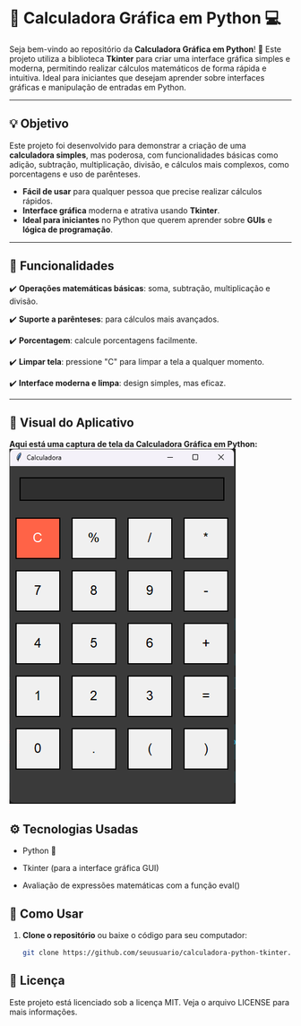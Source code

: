 # 🧮 **Calculadora Gráfica em Python** 💻

Seja bem-vindo ao repositório da **Calculadora Gráfica em Python**! 🚀 Este projeto utiliza a biblioteca **Tkinter** para criar uma interface gráfica simples e moderna, permitindo realizar cálculos matemáticos de forma rápida e intuitiva. Ideal para iniciantes que desejam aprender sobre interfaces gráficas e manipulação de entradas em Python.

---

## 💡 **Objetivo**

Este projeto foi desenvolvido para demonstrar a criação de uma **calculadora simples**, mas poderosa, com funcionalidades básicas como adição, subtração, multiplicação, divisão, e cálculos mais complexos, como porcentagens e uso de parênteses.

- **Fácil de usar** para qualquer pessoa que precise realizar cálculos rápidos.
- **Interface gráfica** moderna e atrativa usando **Tkinter**.
- **Ideal para iniciantes** no Python que querem aprender sobre **GUIs** e **lógica de programação**.

---

## 🎯 **Funcionalidades**

✔️ **Operações matemáticas básicas**: soma, subtração, multiplicação e divisão.

✔️ **Suporte a parênteses**: para cálculos mais avançados.

✔️ **Porcentagem**: calcule porcentagens facilmente.

✔️ **Limpar tela**: pressione "C" para limpar a tela a qualquer momento.

✔️ **Interface moderna e limpa**: design simples, mas eficaz.

---

## 🎨 **Visual do Aplicativo**

**Aqui está uma captura de tela da Calculadora Gráfica em Python:**
![Calculadora](assets/images/screenshot1.png)

## ⚙️ **Tecnologias Usadas**

- Python 🐍

- Tkinter (para a interface gráfica GUI)

- Avaliação de expressões matemáticas com a função eval()

## 🚀 **Como Usar**

1. **Clone o repositório** ou baixe o código para seu computador:
   
   ```bash
   git clone https://github.com/seuusuario/calculadora-python-tkinter.git

## 📄 **Licença**
Este projeto está licenciado sob a licença MIT. Veja o arquivo LICENSE para mais informações.
